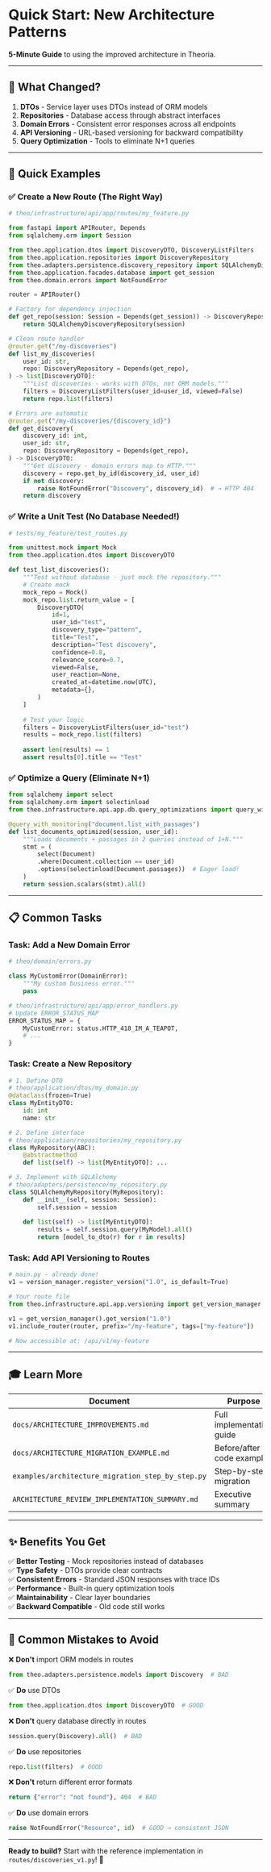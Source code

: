 # Quick Start: New Architecture Patterns

**5-Minute Guide** to using the improved architecture in Theoria.

---

## 🎯 What Changed?

1. **DTOs** - Service layer uses DTOs instead of ORM models
2. **Repositories** - Database access through abstract interfaces
3. **Domain Errors** - Consistent error responses across all endpoints
4. **API Versioning** - URL-based versioning for backward compatibility
5. **Query Optimization** - Tools to eliminate N+1 queries

---

## 🚀 Quick Examples

### ✅ Create a New Route (The Right Way)

```python
# theo/infrastructure/api/app/routes/my_feature.py

from fastapi import APIRouter, Depends
from sqlalchemy.orm import Session

from theo.application.dtos import DiscoveryDTO, DiscoveryListFilters
from theo.application.repositories import DiscoveryRepository
from theo.adapters.persistence.discovery_repository import SQLAlchemyDiscoveryRepository
from theo.application.facades.database import get_session
from theo.domain.errors import NotFoundError

router = APIRouter()

# Factory for dependency injection
def get_repo(session: Session = Depends(get_session)) -> DiscoveryRepository:
    return SQLAlchemyDiscoveryRepository(session)

# Clean route handler
@router.get("/my-discoveries")
def list_my_discoveries(
    user_id: str,
    repo: DiscoveryRepository = Depends(get_repo),
) -> list[DiscoveryDTO]:
    """List discoveries - works with DTOs, not ORM models."""
    filters = DiscoveryListFilters(user_id=user_id, viewed=False)
    return repo.list(filters)

# Errors are automatic
@router.get("/my-discoveries/{discovery_id}")
def get_discovery(
    discovery_id: int,
    user_id: str,
    repo: DiscoveryRepository = Depends(get_repo),
) -> DiscoveryDTO:
    """Get discovery - domain errors map to HTTP."""
    discovery = repo.get_by_id(discovery_id, user_id)
    if not discovery:
        raise NotFoundError("Discovery", discovery_id)  # → HTTP 404
    return discovery
```

### ✅ Write a Unit Test (No Database Needed!)

```python
# tests/my_feature/test_routes.py

from unittest.mock import Mock
from theo.application.dtos import DiscoveryDTO

def test_list_discoveries():
    """Test without database - just mock the repository."""
    # Create mock
    mock_repo = Mock()
    mock_repo.list.return_value = [
        DiscoveryDTO(
            id=1,
            user_id="test",
            discovery_type="pattern",
            title="Test",
            description="Test discovery",
            confidence=0.8,
            relevance_score=0.7,
            viewed=False,
            user_reaction=None,
            created_at=datetime.now(UTC),
            metadata={},
        )
    ]
    
    # Test your logic
    filters = DiscoveryListFilters(user_id="test")
    results = mock_repo.list(filters)
    
    assert len(results) == 1
    assert results[0].title == "Test"
```

### ✅ Optimize a Query (Eliminate N+1)

```python
from sqlalchemy import select
from sqlalchemy.orm import selectinload
from theo.infrastructure.api.app.db.query_optimizations import query_with_monitoring

@query_with_monitoring("document.list_with_passages")
def list_documents_optimized(session, user_id):
    """Loads documents + passages in 2 queries instead of 1+N."""
    stmt = (
        select(Document)
        .where(Document.collection == user_id)
        .options(selectinload(Document.passages))  # Eager load!
    )
    return session.scalars(stmt).all()
```

---

## 📋 Common Tasks

### Task: Add a New Domain Error

```python
# theo/domain/errors.py

class MyCustomError(DomainError):
    """My custom business error."""
    pass

# theo/infrastructure/api/app/error_handlers.py
# Update ERROR_STATUS_MAP
ERROR_STATUS_MAP = {
    MyCustomError: status.HTTP_418_IM_A_TEAPOT,
    # ...
}
```

### Task: Create a New Repository

```python
# 1. Define DTO
# theo/application/dtos/my_domain.py
@dataclass(frozen=True)
class MyEntityDTO:
    id: int
    name: str

# 2. Define interface
# theo/application/repositories/my_repository.py
class MyRepository(ABC):
    @abstractmethod
    def list(self) -> list[MyEntityDTO]: ...

# 3. Implement with SQLAlchemy
# theo/adapters/persistence/my_repository.py
class SQLAlchemyMyRepository(MyRepository):
    def __init__(self, session: Session):
        self.session = session
    
    def list(self) -> list[MyEntityDTO]:
        results = self.session.query(MyModel).all()
        return [model_to_dto(r) for r in results]
```

### Task: Add API Versioning to Routes

```python
# main.py - already done!
v1 = version_manager.register_version("1.0", is_default=True)

# Your route file
from theo.infrastructure.api.app.versioning import get_version_manager

v1 = get_version_manager().get_version("1.0")
v1.include_router(router, prefix="/my-feature", tags=["my-feature"])

# Now accessible at: /api/v1/my-feature
```

---

## 🎓 Learn More

| Document | Purpose |
|----------|---------|
| `docs/ARCHITECTURE_IMPROVEMENTS.md` | Full implementation guide |
| `docs/ARCHITECTURE_MIGRATION_EXAMPLE.md` | Before/after code examples |
| `examples/architecture_migration_step_by_step.py` | Step-by-step migration |
| `ARCHITECTURE_REVIEW_IMPLEMENTATION_SUMMARY.md` | Executive summary |

---

## ✨ Benefits You Get

✅ **Better Testing** - Mock repositories instead of databases  
✅ **Type Safety** - DTOs provide clear contracts  
✅ **Consistent Errors** - Standard JSON responses with trace IDs  
✅ **Performance** - Built-in query optimization tools  
✅ **Maintainability** - Clear layer boundaries  
✅ **Backward Compatible** - Old code still works  

---

## 🚨 Common Mistakes to Avoid

❌ **Don't** import ORM models in routes
```python
from theo.adapters.persistence.models import Discovery  # BAD
```

✅ **Do** use DTOs
```python
from theo.application.dtos import DiscoveryDTO  # GOOD
```

❌ **Don't** query database directly in routes
```python
session.query(Discovery).all()  # BAD
```

✅ **Do** use repositories
```python
repo.list(filters)  # GOOD
```

❌ **Don't** return different error formats
```python
return {"error": "not found"}, 404  # BAD
```

✅ **Do** use domain errors
```python
raise NotFoundError("Resource", id)  # GOOD → consistent JSON
```

---

**Ready to build?** Start with the reference implementation in `routes/discoveries_v1.py`! 🎉
